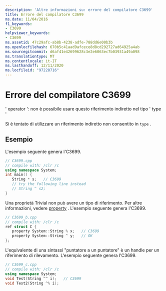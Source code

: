 ```yaml
---
description: 'Altre informazioni su: errore del compilatore C3699'
title: Errore del compilatore C3699
ms.date: 11/04/2016
f1_keywords:
- C3699
helpviewer_keywords:
- C3699
ms.assetid: 47c29afc-ab8b-4238-adfe-788dd6e00b3b
ms.openlocfilehash: 670b5c41aad9afcece8d8cd292727ad64925a4ab
ms.sourcegitcommit: d6af41e42699628c3e2e6063ec7b03931a49a098
ms.translationtype: MT
ms.contentlocale: it-IT
ms.lasthandoff: 12/11/2020
ms.locfileid: "97228716"
---
```

# <a name="compiler-error-c3699"></a>Errore del compilatore C3699

' operator ': non è possibile usare questo riferimento indiretto nel tipo ' type '

Si è tentato di utilizzare un riferimento indiretto non consentito in `type` .

## <a name="examples"></a>Esempio

L'esempio seguente genera l'C3699.

```cpp
// C3699.cpp
// compile with: /clr /c
using namespace System;
int main() {
   String * s;   // C3699
   // try the following line instead
   // String ^ s2;
}
```

Una proprietà Trivial non può avere un tipo di riferimento. Per altre informazioni, vedere [property](../../extensions/property-cpp-component-extensions.md) . L'esempio seguente genera l'C3699.

```cpp
// C3699_b.cpp
// compile with: /clr /c
ref struct C {
   property System::String % x;   // C3699
   property System::String ^ y;   // OK
};
```

L'equivalente di una sintassi "puntatore a un puntatore" è un handle per un riferimento di rilevamento. L'esempio seguente genera l'C3699.

```cpp
// C3699_c.cpp
// compile with: /clr /c
using namespace System;
void Test(String ^^ i);   // C3699
void Test2(String ^% i);
```
